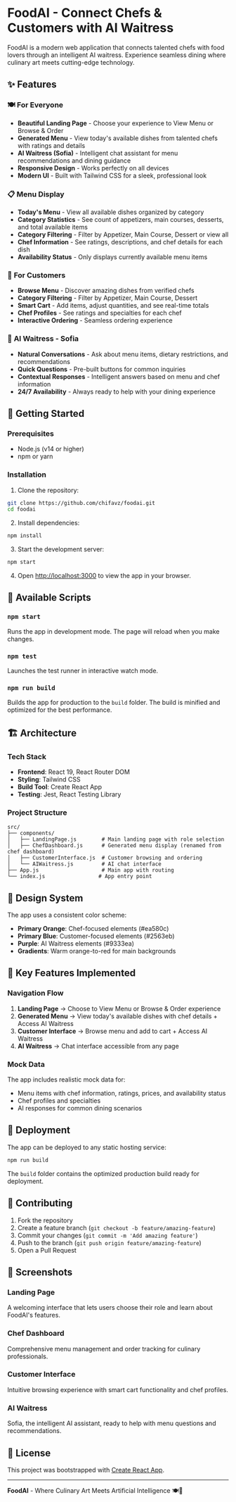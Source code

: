 # FoodAI - Connect Chefs & Customers with AI Waitress

FoodAI is a modern web application that connects talented chefs with food lovers through an intelligent AI waitress. Experience seamless dining where culinary art meets cutting-edge technology.

## ✨ Features

### 🍽️ **For Everyone**
- **Beautiful Landing Page** - Choose your experience to View Menu or Browse & Order
- **Generated Menu** - View today's available dishes from talented chefs with ratings and details
- **AI Waitress (Sofia)** - Intelligent chat assistant for menu recommendations and dining guidance
- **Responsive Design** - Works perfectly on all devices
- **Modern UI** - Built with Tailwind CSS for a sleek, professional look

### 📋 **Menu Display**
- **Today's Menu** - View all available dishes organized by category
- **Category Statistics** - See count of appetizers, main courses, desserts, and total available items
- **Category Filtering** - Filter by Appetizer, Main Course, Dessert or view all
- **Chef Information** - See ratings, descriptions, and chef details for each dish
- **Availability Status** - Only displays currently available menu items

### 🍴 **For Customers** 
- **Browse Menu** - Discover amazing dishes from verified chefs
- **Category Filtering** - Filter by Appetizer, Main Course, Dessert
- **Smart Cart** - Add items, adjust quantities, and see real-time totals
- **Chef Profiles** - See ratings and specialties for each chef
- **Interactive Ordering** - Seamless ordering experience

### 🤖 **AI Waitress - Sofia**
- **Natural Conversations** - Ask about menu items, dietary restrictions, and recommendations
- **Quick Questions** - Pre-built buttons for common inquiries
- **Contextual Responses** - Intelligent answers based on menu and chef information
- **24/7 Availability** - Always ready to help with your dining experience

## 🚀 Getting Started

### Prerequisites
- Node.js (v14 or higher)
- npm or yarn

### Installation

1. Clone the repository:
```bash
git clone https://github.com/chifavz/foodai.git
cd foodai
```

2. Install dependencies:
```bash
npm install
```

3. Start the development server:
```bash
npm start
```

4. Open [http://localhost:3000](http://localhost:3000) to view the app in your browser.

## 🧪 Available Scripts

### `npm start`
Runs the app in development mode. The page will reload when you make changes.

### `npm test`
Launches the test runner in interactive watch mode.

### `npm run build`
Builds the app for production to the `build` folder. The build is minified and optimized for the best performance.

## 🏗️ Architecture

### Tech Stack
- **Frontend**: React 19, React Router DOM
- **Styling**: Tailwind CSS
- **Build Tool**: Create React App
- **Testing**: Jest, React Testing Library

### Project Structure
```
src/
├── components/
│   ├── LandingPage.js        # Main landing page with role selection
│   ├── ChefDashboard.js      # Generated menu display (renamed from chef dashboard)
│   ├── CustomerInterface.js  # Customer browsing and ordering
│   └── AIWaitress.js         # AI chat interface
├── App.js                    # Main app with routing
└── index.js                 # App entry point
```

## 🎨 Design System

The app uses a consistent color scheme:
- **Primary Orange**: Chef-focused elements (#ea580c)
- **Primary Blue**: Customer-focused elements (#2563eb)  
- **Purple**: AI Waitress elements (#9333ea)
- **Gradients**: Warm orange-to-red for main backgrounds

## 🌟 Key Features Implemented

### Navigation Flow
1. **Landing Page** → Choose to View Menu or Browse & Order experience
2. **Generated Menu** → View today's available dishes with chef details + Access AI Waitress
3. **Customer Interface** → Browse menu and add to cart + Access AI Waitress
4. **AI Waitress** → Chat interface accessible from any page

### Mock Data
The app includes realistic mock data for:
- Menu items with chef information, ratings, prices, and availability status
- Chef profiles and specialties
- AI responses for common dining scenarios

## 🚀 Deployment

The app can be deployed to any static hosting service:

```bash
npm run build
```

The `build` folder contains the optimized production build ready for deployment.

## 🤝 Contributing

1. Fork the repository
2. Create a feature branch (`git checkout -b feature/amazing-feature`)
3. Commit your changes (`git commit -m 'Add amazing feature'`)
4. Push to the branch (`git push origin feature/amazing-feature`)
5. Open a Pull Request

## 📱 Screenshots

### Landing Page
A welcoming interface that lets users choose their role and learn about FoodAI's features.

### Chef Dashboard  
Comprehensive menu management and order tracking for culinary professionals.

### Customer Interface
Intuitive browsing experience with smart cart functionality and chef profiles.

### AI Waitress
Sofia, the intelligent AI assistant, ready to help with menu questions and recommendations.

## 📄 License

This project was bootstrapped with [Create React App](https://github.com/facebook/create-react-app).

---

**FoodAI** - Where Culinary Art Meets Artificial Intelligence 🍽️🤖
